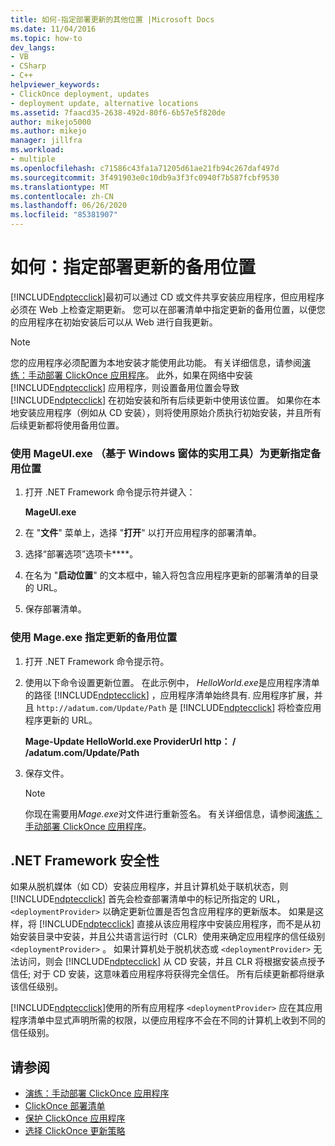 ```yaml
---
title: 如何-指定部署更新的其他位置 |Microsoft Docs
ms.date: 11/04/2016
ms.topic: how-to
dev_langs:
- VB
- CSharp
- C++
helpviewer_keywords:
- ClickOnce deployment, updates
- deployment update, alternative locations
ms.assetid: 7faacd35-2638-492d-80f6-6b57e5f820de
author: mikejo5000
ms.author: mikejo
manager: jillfra
ms.workload:
- multiple
ms.openlocfilehash: c71586c43fa1a71205d61ae21fb94c267daf497d
ms.sourcegitcommit: 3f491903e0c10db9a3f3fc0940f7b587fcbf9530
ms.translationtype: MT
ms.contentlocale: zh-CN
ms.lasthandoff: 06/26/2020
ms.locfileid: "85381907"
---
```

# <a name="how-to-specify-an-alternate-location-for-deployment-updates"></a>如何：指定部署更新的备用位置
[!INCLUDE[ndptecclick](../deployment/includes/ndptecclick_md.md)]最初可以通过 CD 或文件共享安装应用程序，但应用程序必须在 Web 上检查定期更新。 您可以在部署清单中指定更新的备用位置，以便您的应用程序在初始安装后可以从 Web 进行自我更新。

> [!NOTE]
> 您的应用程序必须配置为本地安装才能使用此功能。 有关详细信息，请参阅[演练：手动部署 ClickOnce 应用程序](../deployment/walkthrough-manually-deploying-a-clickonce-application.md)。 此外，如果在网络中安装 [!INCLUDE[ndptecclick](../deployment/includes/ndptecclick_md.md)] 应用程序，则设置备用位置会导致 [!INCLUDE[ndptecclick](../deployment/includes/ndptecclick_md.md)] 在初始安装和所有后续更新中使用该位置。 如果你在本地安装应用程序（例如从 CD 安装），则将使用原始介质执行初始安装，并且所有后续更新都将使用备用位置。

### <a name="specify-an-alternate-location-for-updates-by-using-mageuiexe-windows-forms-based-utility"></a>使用 MageUI.exe （基于 Windows 窗体的实用工具）为更新指定备用位置

1. 打开 .NET Framework 命令提示符并键入：

     **MageUI.exe**

2. 在 "**文件**" 菜单上，选择 "**打开**" 以打开应用程序的部署清单。

3. 选择“部署选项”选项卡****。

4. 在名为 "**启动位置**" 的文本框中，输入将包含应用程序更新的部署清单的目录的 URL。

5. 保存部署清单。

### <a name="specify-an-alternate-location-for-updates-by-using-mageexe"></a>使用 Mage.exe 指定更新的备用位置

1. 打开 .NET Framework 命令提示符。

2. 使用以下命令设置更新位置。 在此示例中， *HelloWorld.exe*是应用程序清单的路径 [!INCLUDE[ndptecclick](../deployment/includes/ndptecclick_md.md)] ，应用程序清单始终具有. 应用程序扩展，并且 `http://adatum.com/Update/Path` 是 [!INCLUDE[ndptecclick](../deployment/includes/ndptecclick_md.md)] 将检查应用程序更新的 URL。

    **Mage-Update HelloWorld.exe ProviderUrl http： \/ /adatum.com/Update/Path**

3. 保存文件。

   > [!NOTE]
   > 你现在需要用*Mage.exe*对文件进行重新签名。 有关详细信息，请参阅[演练：手动部署 ClickOnce 应用程序](../deployment/walkthrough-manually-deploying-a-clickonce-application.md)。

## <a name="net-framework-security"></a>.NET Framework 安全性
 如果从脱机媒体（如 CD）安装应用程序，并且计算机处于联机状态，则 [!INCLUDE[ndptecclick](../deployment/includes/ndptecclick_md.md)] 首先会检查部署清单中的标记所指定的 URL， `<deploymentProvider>` 以确定更新位置是否包含应用程序的更新版本。 如果是这样，将 [!INCLUDE[ndptecclick](../deployment/includes/ndptecclick_md.md)] 直接从该应用程序中安装应用程序，而不是从初始安装目录中安装，并且公共语言运行时（CLR）使用来确定应用程序的信任级别 `<deploymentProvider>` 。 如果计算机处于脱机状态或 `<deploymentProvider>` 无法访问，则会 [!INCLUDE[ndptecclick](../deployment/includes/ndptecclick_md.md)] 从 CD 安装，并且 CLR 将根据安装点授予信任; 对于 CD 安装，这意味着应用程序将获得完全信任。 所有后续更新都将继承该信任级别。

 [!INCLUDE[ndptecclick](../deployment/includes/ndptecclick_md.md)]使用的所有应用程序 `<deploymentProvider>` 应在其应用程序清单中显式声明所需的权限，以便应用程序不会在不同的计算机上收到不同的信任级别。

## <a name="see-also"></a>请参阅
- [演练：手动部署 ClickOnce 应用程序](../deployment/walkthrough-manually-deploying-a-clickonce-application.md)
- [ClickOnce 部署清单](../deployment/clickonce-deployment-manifest.md)
- [保护 ClickOnce 应用程序](../deployment/securing-clickonce-applications.md)
- [选择 ClickOnce 更新策略](../deployment/choosing-a-clickonce-update-strategy.md)